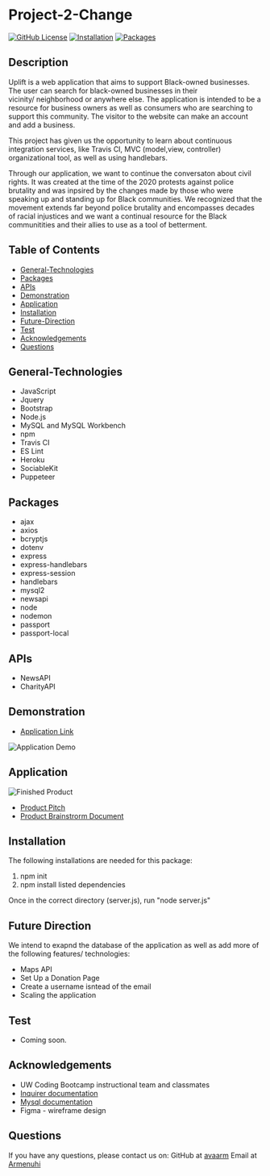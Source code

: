 # Project-2-Change


[![GitHub License](https://img.shields.io/badge/License-orange.svg)](Develop/License/MIT.md)
[![Installation](https://img.shields.io/badge/Installation-blue.svg)](#installation)
[![Packages](https://img.shields.io/badge/Packages-pruple.svg)](#packages)


## Description 

Uplift is a web application that aims to support Black-owned businesses. The user can search for black-owned businesses in their   
vicinity/ neighborhood or anywhere else. The application is intended to be a resource for business owners as well as consumers who are searching to support
this community. The visitor to the website can make an account and add a business. 

This project has given us the opportunity to learn about continuous integration services, like Travis CI, MVC (model,view, controller) organizational tool, as well as 
using handlebars. 

Through our application, we want to continue the conversaton about civil rights. It was created at the time of the 2020 protests against police brutality and was inpsired by the changes made by those who were speaking up and standing up for Black communities. We recognized 
that the movement extends far beyond police brutality and encompasses decades of racial injustices and we want a continual resource 
for the Black communitities and their allies to use as a tool of betterment.


## Table of Contents

* [General-Technologies](#general-technologies)
* [Packages](#packages)
* [APIs](#apis)
* [Demonstration](#demonstration)
* [Application](#Application)
* [Installation](#installation)
* [Future-Direction](#future-direction)
* [Test](#test)
* [Acknowledgements](#acknowledgements)
* [Questions](#questions)

## General-Technologies
* JavaScript
* Jquery
* Bootstrap
* Node.js
* MySQL and MySQL Workbench
* npm
* Travis CI 
* ES Lint 
* Heroku
* SociableKit 
* Puppeteer


## Packages
* ajax 
* axios 
* bcryptjs  
* dotenv
* express 
* express-handlebars 
* express-session
* handlebars
* mysql2
* newsapi
* node
* nodemon
* passport
* passport-local

## APIs
* NewsAPI
* CharityAPI


## Demonstration 

* [Application Link](https://project-uplift.herokuapp.com/)

![Application Demo](public/video.gif)

## Application 

![Finished Product](public/appscreenshot.png)
* [Product Pitch](https://docs.google.com/presentation/d/15Ta0yO-wjAurrKLhnWCmK_xgZ9Tl3LYatU0oFLu6ACQ/edit?usp=sharing)
* [Product Brainstrorm Document](https://docs.google.com/document/d/19GbVyL6Xn9Fp5ne9Gotu0isAwqOV008TIHnhYGSOKJ0/edit)

## Installation

The following installations are needed for this package:
1. npm init  
2. npm install listed dependencies
    
Once in the correct directory (server.js), run "node server.js"

## Future Direction 

We intend to exapnd the database of the application as well as add more of the following features/ technologies:
 *  Maps API 
 *  Set Up a Donation Page 
 *  Create a username isntead of the email 
 *  Scaling the application 


## Test

* Coming soon.


## Acknowledgements

* UW Coding Bootcamp instructional team and classmates
* [Inquirer documentation](https://www.npmjs.com/package/inquirer)
* [Mysql documentation](https://www.npmjs.com/package/mysql)
* Figma - wireframe design 


## Questions 

If you have any questions, please contact us on:
GitHub at [avaarm](https://github.com/avaarm)
Email at [Armenuhi](mailto:avaarm95@mail.com)





